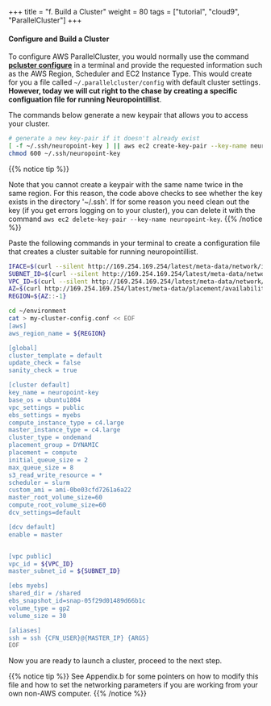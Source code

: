 +++
title = "f. Build a Cluster"
weight = 80
tags = ["tutorial", "cloud9", "ParallelCluster"]
+++
#### Configure and Build a Cluster

To configure AWS ParallelCluster, you would normally use the command
[**pcluster
configure**](https://docs.aws.amazon.com/parallelcluster/latest/ug/getting-started-configuring-parallelcluster.html)
in a terminal and provide the requested information such as the AWS
Region, Scheduler and EC2 Instance Type. This would create for you a file called `~/.parallelcluster/config` with default cluster settings. **However, today we will cut right to the chase by creating a specific configuation file for running Neuropointillist**.

The commands below generate a new keypair that allows you to access your cluster. 

```bash
# generate a new key-pair if it doesn't already exist
[ -f ~/.ssh/neuropoint-key ] || aws ec2 create-key-pair --key-name neuropoint-key --query KeyMaterial --output text > ~/.ssh/neuropoint-key
chmod 600 ~/.ssh/neuropoint-key

```

{{% notice tip %}}

Note that you cannot create a keypair with the same name twice in the
same region. For this reason, the code above checks to see whether the
key exists in the directory '~/.ssh'. If for some reason you need
clean out the key (if you get errors logging on to your cluster), you can  delete it with the command `aws ec2 delete-key-pair --key-name neuropoint-key`.
{{% /notice %}}


Paste the following commands in your terminal to create a
configuration file that creates a cluster suitable for running
neuropointillist. 


```bash
IFACE=$(curl --silent http://169.254.169.254/latest/meta-data/network/interfaces/macs/)
SUBNET_ID=$(curl --silent http://169.254.169.254/latest/meta-data/network/interfaces/macs/${IFACE}/subnet-id)
VPC_ID=$(curl --silent http://169.254.169.254/latest/meta-data/network/interfaces/macs/${IFACE}/vpc-id)
AZ=$(curl http://169.254.169.254/latest/meta-data/placement/availability-zone)
REGION=${AZ::-1}

cd ~/environment
cat > my-cluster-config.conf << EOF
[aws]
aws_region_name = ${REGION}

[global]
cluster_template = default
update_check = false
sanity_check = true

[cluster default]
key_name = neuropoint-key
base_os = ubuntu1804
vpc_settings = public
ebs_settings = myebs
compute_instance_type = c4.large
master_instance_type = c4.large
cluster_type = ondemand
placement_group = DYNAMIC
placement = compute
initial_queue_size = 2
max_queue_size = 8
s3_read_write_resource = *
scheduler = slurm
custom_ami = ami-0be03cfd7261a6a22
master_root_volume_size=60
compute_root_volume_size=60
dcv_settings=default

[dcv default]
enable = master


[vpc public]
vpc_id = ${VPC_ID}
master_subnet_id = ${SUBNET_ID}

[ebs myebs]
shared_dir = /shared
ebs_snapshot_id=snap-05f29d01489d66b1c
volume_type = gp2
volume_size = 30

[aliases]
ssh = ssh {CFN_USER}@{MASTER_IP} {ARGS}
EOF
```

Now you are ready to launch a cluster, proceed to the next step.

{{% notice tip %}}
See Appendix.b for some pointers on how to modify 
this file and how to set the networking parameters if you are working 
from your own non-AWS computer. 
{{% /notice %}}

